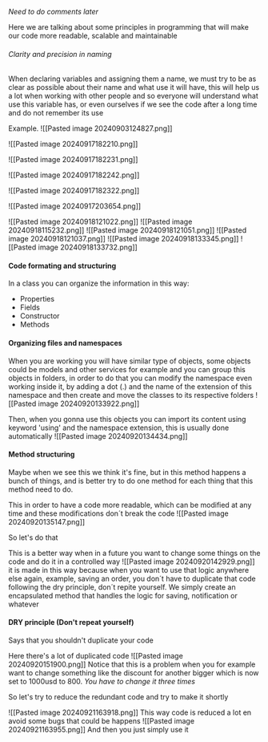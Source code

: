 
*Need to do comments later*

Here we are talking about some principles in programming that will make our code more readable, scalable and maintainable

###### Clarity and precision in naming
When declaring variables and assigning them a name, we must try to be as clear as possible about their name and what use it will have, this will help us a lot when working with other people and so everyone will understand what use this variable has, or even ourselves if we see the code after a long time and do not remember its use

Example.
![[Pasted image 20240903124827.png]]

![[Pasted image 20240917182210.png]]

![[Pasted image 20240917182231.png]]

![[Pasted image 20240917182242.png]]

![[Pasted image 20240917182322.png]]

![[Pasted image 20240917203654.png]]

![[Pasted image 20240918121022.png]]
![[Pasted image 20240918115232.png]]
![[Pasted image 20240918121051.png]]
![[Pasted image 20240918121037.png]]
![[Pasted image 20240918133345.png]]
![[Pasted image 20240918133732.png]]

#### Code formating and structuring

In a class you can organize the information in this way:
- Properties
- Fields
- Constructor
- Methods

#### Organizing files and namespaces

When you are working you will have similar type of objects, some objects could be models and other services for example and you can group this objects in folders, in order to do that you can modify the namespace even working inside it, by adding a dot (.) and the name of the extension of this namespace and then create and move the classes to its respective folders
![[Pasted image 20240920133922.png]]

Then, when you gonna use this objects you can import its content using keyword 'using' and the namespace extension, this is usually done automatically
	![[Pasted image 20240920134434.png]]

#### Method structuring

Maybe when we see this we think it's fine, but in this method happens a bunch of things, and is better try to do one method for each thing that this method need to do.

This in order to have a code more readable, which can be modified at any time and these modifications don´t break the code
![[Pasted image 20240920135147.png]]

So let's do that
 
 This is a better way when in a future you want to change some things on the code and do it in a controlled way
![[Pasted image 20240920142929.png]]
it is made in this way because when you want to use that logic anywhere else again, example, saving an order, you don´t have to duplicate that code following the dry principle, don´t repite yourself.
We simply create an encapsulated method that handles the logic for saving, notification or whatever

#### DRY principle (Don't repeat yourself)
Says that you shouldn't duplicate your code

Here there's a lot of duplicated code
![[Pasted image 20240920151900.png]]
Notice that this is a problem when you for example want to change something like the discount for another bigger which is now set to 1000usd to 800. 
*You have to change it three times* 

So let's try to reduce the redundant code and try to make it shortly

![[Pasted image 20240921163918.png]]
This way code is reduced a lot en avoid some bugs that could be happens
![[Pasted image 20240921163955.png]]
And then you just simply use it